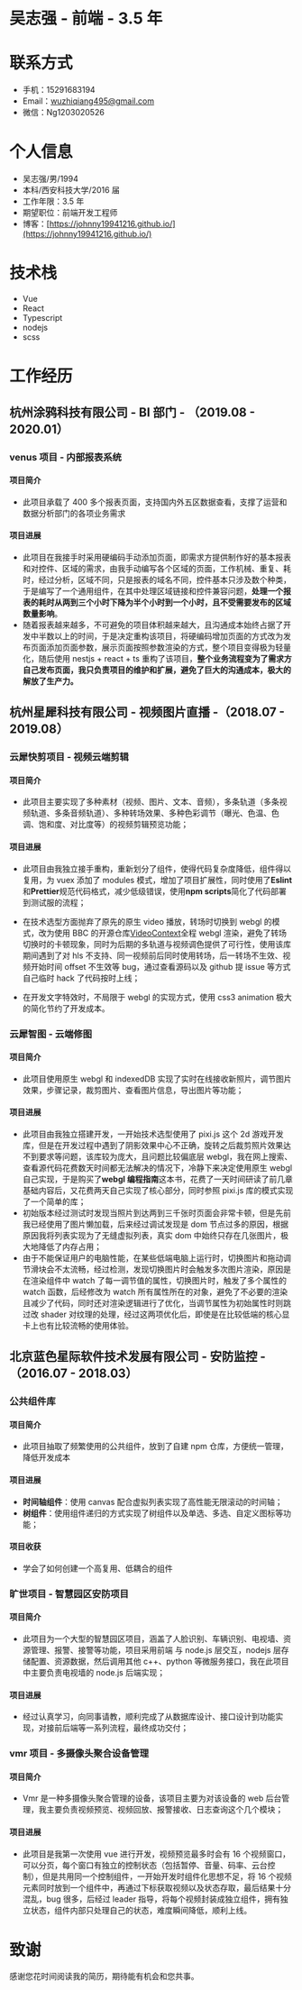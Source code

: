 # 吴志强 - 前端 - 3.5 年

# 联系方式

- 手机：15291683194
- Email：wuzhiqiang495@gmail.com
- 微信：Ng1203020526

# 个人信息

- 吴志强/男/1994
- 本科/西安科技大学/2016 届
- 工作年限：3.5 年
- 期望职位：前端开发工程师
- 博客：[https://johnny19941216.github.io/](https://johnny19941216.github.io/)

# 技术栈

- Vue
- React
- Typescript
- nodejs
- scss

# 工作经历

## 杭州涂鸦科技有限公司 - BI 部门 - （2019.08 - 2020.01）

### venus 项目 - 内部报表系统

#### 项目简介

- 此项目承载了 400 多个报表页面，支持国内外五区数据查看，支撑了运营和数据分析部门的各项业务需求

#### 项目进展

- 此项目在我接手时采用硬编码手动添加页面，即需求方提供制作好的基本报表和对控件、区域的需求，由我手动编写各个区域的页面，工作机械、重复、耗时，经过分析，区域不同，只是报表的域名不同，控件基本只涉及数个种类，于是编写了一个通用组件，在其中处理区域链接和控件兼容问题，**处理一个报表的耗时从两到三个小时下降为半个小时到一个小时，且不受需要发布的区域数量影响**。
- 随着报表越来越多，不可避免的项目体积越来越大，且沟通成本始终占据了开发中半数以上的时间，于是决定重构该项目，将硬编码增加页面的方式改为发布页面添加页面参数，展示页面按照参数渲染的方式，整个项目变得极为轻量化，随后使用 nestjs + react + ts 重构了该项目，**整个业务流程变为了需求方自己发布页面，我只负责项目的维护和扩展，避免了巨大的沟通成本，极大的解放了生产力。**

## 杭州星犀科技有限公司 - 视频图片直播 -（2018.07 - 2019.08）

### 云犀快剪项目 - 视频云端剪辑

#### 项目简介

- 此项目主要实现了多种素材（视频、图片、文本、音频），多条轨道（多条视频轨道、多条音频轨道）、多种转场效果、多种色彩调节（曝光、色温、色调、饱和度、对比度等）的视频剪辑预览功能；

#### 项目进展

- 此项目由我独立接手重构，重新划分了组件，使得代码复杂度降低，组件得以复用，为 vuex 添加了 modules 模式，增加了项目扩展性，同时使用了**Eslint**和**Prettier**规范代码格式，减少低级错误，使用**npm scripts**简化了代码部署到测试服的流程；

- 在技术选型方面抛弃了原先的原生 video 播放，转场时切换到 webgl 的模式，改为使用 BBC 的开源仓库[VideoContext](http://b.test.yunxi.tv/livestream/new-clip/new-index?id=0#/edit?id=f945d8c5e2324718bf8b22e1f3a33704)全程 webgl 渲染，避免了转场切换时的卡顿现象，同时为后期的多轨道与视频调色提供了可行性，使用该库期间遇到了对 hls 不支持、同一视频前后同时使用转场，后一转场不生效、视频开始时间 offset 不生效等 bug，通过查看源码以及 github 提 issue 等方式自己临时 hack 了代码按时上线；
- 在开发文字特效时，不局限于 webgl 的实现方式，使用 css3 animation 极大的简化节约了开发成本。

### 云犀智图 - 云端修图

#### 项目简介

- 此项目使用原生 webgl 和 indexedDB 实现了实时在线接收新照片，调节图片效果，步骤记录，裁剪图片、查看图片信息，导出图片等功能；

#### 项目进展

- 此项目由我独立搭建开发，一开始技术选型使用了 pixi.js 这个 2d 游戏开发库，但是在开发过程中遇到了阴影效果中心不正确，旋转之后裁剪照片效果达不到要求等问题，该库较为庞大，且问题比较偏底层 webgl，我在网上搜索、查看源代码花费数天时间都无法解决的情况下，冷静下来决定使用原生 webgl 自己实现，于是购买了**webgl 编程指南**这本书，花费了一天时间研读了前几章基础内容后，又花费两天自己实现了核心部分，同时参照 pixi.js 库的模式实现了一个简单的库；
- 初始版本经过测试时发现当照片到达两到三千张时页面会非常卡顿，但是先前我已经使用了图片懒加载，后来经过调试发现是 dom 节点过多的原因，根据原因我将列表实现为了无缝虚拟列表，真实 dom 中始终只存在几张图片，极大地降低了内存占用；
- 由于不能保证用户的电脑性能，在某些低端电脑上运行时，切换图片和拖动调节滑块会不太流畅，经过检测，发现切换图片时会触发多次图片渲染，原因是在渲染组件中 watch 了每一调节值的属性，切换图片时，触发了多个属性的 watch 函数，后经修改为 watch 所有属性所在的对象，避免了不必要的渲染且减少了代码，同时还对渲染逻辑进行了优化，当调节属性为初始属性时则跳过改 shader 对纹理的处理，经过这两项优化后，即使是在比较低端的核心显卡上也有比较流畅的使用体验。

## 北京蓝色星际软件技术发展有限公司 - 安防监控 - （2016.07 - 2018.03）

### 公共组件库

#### 项目简介

- 此项目抽取了频繁使用的公共组件，放到了自建 npm 仓库，方便统一管理，降低开发成本

#### 项目进展

- **时间轴组件**：使用 canvas 配合虚拟列表实现了高性能无限滚动的时间轴；
- **树组件**：使用组件递归的方式实现了树组件以及单选、多选、自定义图标等功能；

#### 项目收获

- 学会了如何创建一个高复用、低耦合的组件

### 旷世项目 - 智慧园区安防项目

#### 项目简介

- 此项目为一个大型的智慧园区项目，涵盖了人脸识别、车辆识别、电视墙、资源管理、报警、接警等功能，项目采用前端 与 node.js 层交互，nodejs 层存储配置、资源数据，然后调用其他 c++、python 等微服务接口，我在此项目中主要负责电视墙的 node.js 后端实现；

#### 项目进展

- 经过认真学习，向同事请教，顺利完成了从数据库设计、接口设计到功能实现，对接前后端等一系列流程，最终成功交付；

### vmr 项目 - 多摄像头聚合设备管理

#### 项目简介

- Vmr 是一种多摄像头聚合管理的设备，该项目主要为对该设备的 web 后台管理，我主要负责视频预览、视频回放、报警接收、日志查询这个几个模块；

#### 项目进展

- 此项目是我第一次使用 vue 进行开发，视频预览最多时会有 16 个视频窗口，可以分页，每个窗口有独立的控制状态（包括暂停、音量、码率、云台控制），但是共用同一个控制组件，一开始开发时组件化思想不足，将 16 个视频元素同时放到一个组件中，再通过下标获取视频以及状态存取，最后结果十分混乱，bug 很多，后经过 leader 指导，将每个视频封装成独立组件，拥有独立状态，组件内部只处理自己的状态，难度瞬间降低，顺利上线。

# 致谢

感谢您花时间阅读我的简历，期待能有机会和您共事。
